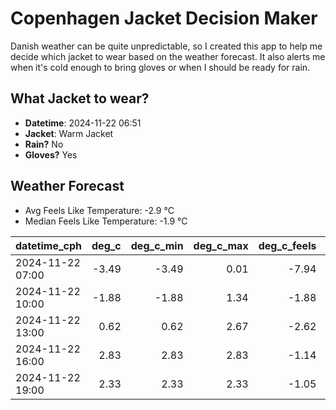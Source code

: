 
# Copenhagen Jacket Decision Maker

Danish weather can be quite unpredictable, so I created this app to help me decide which jacket to wear based on the weather forecast. 
It also alerts me when it's cold enough to bring gloves or when I should be ready for rain.

## What Jacket to wear?

- **Datetime**: 2024-11-22 06:51
- **Jacket**: Warm Jacket
- **Rain?** No
- **Gloves?** Yes

## Weather Forecast
- Avg Feels Like Temperature: -2.9 °C
- Median Feels Like Temperature: -1.9 °C

| datetime_cph     |   deg_c |   deg_c_min |   deg_c_max |   deg_c_feels | weather   | wind   | rain   |
|:-----------------|--------:|------------:|------------:|--------------:|:----------|:-------|:-------|
| 2024-11-22 07:00 |   -3.49 |       -3.49 |        0.01 |         -7.94 | Clouds    | Low    | None   |
| 2024-11-22 10:00 |   -1.88 |       -1.88 |        1.34 |         -1.88 | Clouds    | Low    | None   |
| 2024-11-22 13:00 |    0.62 |        0.62 |        2.67 |         -2.62 | Clouds    | Low    | None   |
| 2024-11-22 16:00 |    2.83 |        2.83 |        2.83 |         -1.14 | Snow      | Low    | None   |
| 2024-11-22 19:00 |    2.33 |        2.33 |        2.33 |         -1.05 | Snow      | Low    | None   |
        